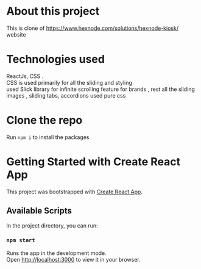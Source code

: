 # About this project

This is clone  of https://www.hexnode.com/solutions/hexnode-kiosk/ website 

# Technologies used
ReactJs, CSS .\
CSS is used primarily for all the sliding and styling \
used Slick library for infinite scrolling feature for brands , rest all the sliding images , sliding tabs, accordions
used pure css


# Clone the repo
Run `npm i` to install the packages

# Getting Started with Create React App

This project was bootstrapped with [Create React App](https://github.com/facebook/create-react-app).

## Available Scripts

In the project directory, you can run:

### `npm start`

Runs the app in the development mode.\
Open [http://localhost:3000](http://localhost:3000) to view it in your browser.

